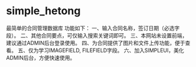 # simple_hetong
最简单的合同管理数据库
功能如下：
一、输入合同名称，签订日期（必选字段）。
二、其他合同要点，可仅输入搜索关键词即可。
三、本网站未设置前端，建议通过ADMIN后台登录使用。
四、为合同提供了图片和文件上传功能，便于查看。
五、仅为学习IMAGEFIELD, FILEFIELD字段。
六、加入SIMPLEUI，美化ADMIN后台，方便快速使用。

